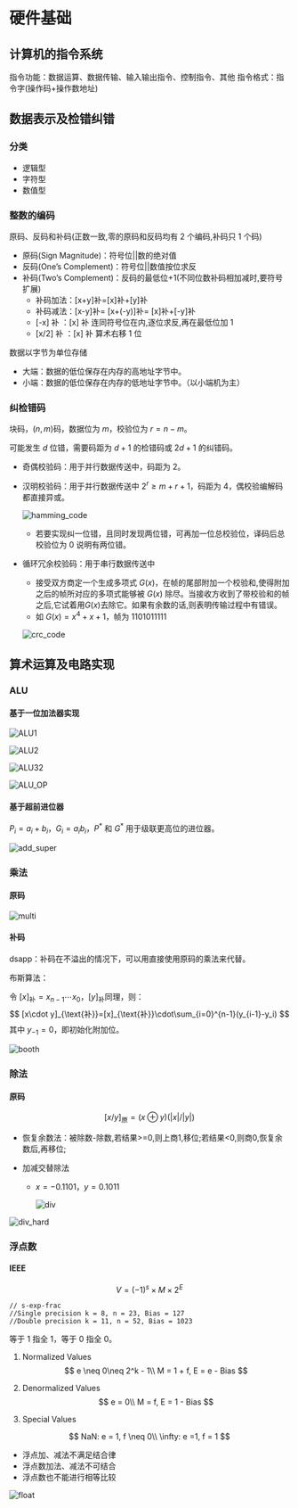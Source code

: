 # 硬件基础

## 计算机的指令系统

指令功能：数据运算、数据传输、输入输出指令、控制指令、其他
指令格式：指令字(操作码+操作数地址)

## 数据表示及检错纠错

### 分类

- 逻辑型
- 字符型
- 数值型

### 整数的编码

原码、反码和补码(正数一致,零的原码和反码均有 2 个编码,补码只 1 个码)

- 原码(Sign Magnitude)：符号位||数的绝对值
- 反码(One’s Complement)：符号位||数值按位求反
- 补码(Two’s Complement)：反码的最低位+1(不同位数补码相加减时,要符号扩展)
  - 补码加法：[x+y]补=[x]补+[y]补
  - 补码减法：[x-y]补= [x+(-y)]补= [x]补+[-y]补
  - [-x] 补 ：[x] 补 连同符号位在内,逐位求反,再在最低位加 1
  - [x/2] 补 ：[x] 补 算术右移 1 位

数据以字节为单位存储

- 大端：数据的低位保存在内存的高地址字节中。
- 小端：数据的低位保存在内存的低地址字节中。（以小端机为主）

### 纠检错码

块码，$(n,m)$码，数据位为 $m$，校验位为 $r=n-m$。

可能发生 $d$ 位错，需要码距为 $d+1$ 的检错码或 $2d+1$ 的纠错码。

- 奇偶校验码：用于并行数据传送中，码距为 $2$​。

- 汉明校验码：用于并行数据传送中 $2^r \ge m+r+1$，码距为 $4$​​，偶校验编解码都直接异或。

  ![hamming_code](./fig/hamming_code.svg)

  - 若要实现纠一位错，且同时发现两位错，可再加一位总校验位，译码后总校验位为 $0$ 说明有两位错。

- 循环冗余校验码：用于串行数据传送中

  - 接受双方商定一个生成多项式 $G(x)$​，在帧的尾部附加一个校验和,使得附加之后的帧所对应的多项式能够被 $G(x)$ 除尽。当接收方收到了带校验和的帧之后,它试着用$G(x)$​去除它。如果有余数的话,则表明传输过程中有错误。
  - 如 $G(x)=x^4+x+1$​，帧为 $1101011111$​​ 

  ![crc_code](./fig/crc_code.svg)

## 算术运算及电路实现

### ALU

#### 基于一位加法器实现

![ALU1](./fig/ALU1.svg)

![ALU2](./fig/ALU2.svg)

![ALU32](./fig/ALU32.svg)

![ALU_OP](./fig/ALU_OP.svg)

#### 基于超前进位器

$P_i=a_i+b_i$，$G_i=a_ib_i$​，$P^*$ 和 $G^*$ 用于级联更高位的进位器。

![add_super](./fig/add_super.png)

### 乘法

#### 原码

![multi](./fig/multi.svg)

#### 补码

dsapp：补码在不溢出的情况下，可以用直接使用原码的乘法来代替。

布斯算法：

令 $[x]_{\text{补}}=x_{n-1}\cdots x_0$，$[y]_{\text{补}}$同理，则：
$$
[x\cdot y]_{\text{补}}=[x]_{\text{补}}\cdot\sum_{i=0}^{n-1}(y_{i-1}-y_i)
$$
其中 $y_{-1}=0$，即初始化附加位。

![booth](./fig/booth.svg)

### 除法

#### 原码

$$
[x/y]_{\text{原}}=(x\oplus y)(|x|/|y|)
$$

- 恢复余数法：被除数-除数,若结果>=0,则上商1,移位;若结果<0,则商0,恢复余数后,再移位;

- 加减交替除法

  - $x=-0.1101$，$y=0.1011$

    ![div](./fig/div.svg)

![div_hard](./fig/div_hard.svg)

### 浮点数

#### IEEE

$$
V = (-1)^s \times M \times 2^E
$$

```
// s-exp-frac 
//Single precision k = 8, n = 23, Bias = 127
//Double precision k = 11, n = 52, Bias = 1023
```

等于 $1$ 指全 $1$，等于 $0$ 指全 $0$。

1. Normalized Values
$$
e \neq 0\neq 2^k - 1\\
M = 1 + f, E = e - Bias
$$

2. Denormalized Values
$$
e = 0\\
M = f, E = 1 - Bias
$$

3. Special Values

$$
NaN: e = 1, f \neq 0\\
\infty: e =1, f = 1
$$

- 浮点加、减法不满足结合律
- 浮点数加法、减法不可结合
- 浮点数也不能进行相等比较

![float](./fig/float.svg)

